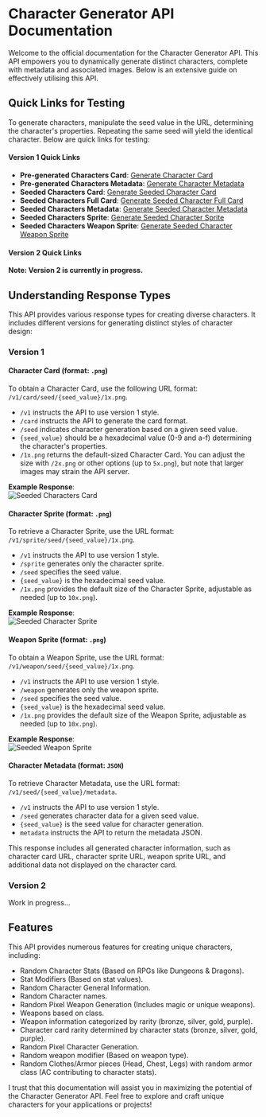 # Character Generator API Documentation

Welcome to the official documentation for the Character Generator API. This API empowers you to dynamically generate distinct characters, complete with metadata and associated images. Below is an extensive guide on effectively utilising this API.

## Quick Links for Testing

To generate characters, manipulate the seed value in the URL, determining the character's properties. Repeating the same seed will yield the identical character. Below are quick links for testing:

#### Version 1 Quick Links

- **Pre-generated Characters Card**: [Generate Character Card](https://character-gen-api.onrender.com/v1/special/0/1x.png)
- **Pre-generated Characters Metadata**: [Generate Character Metadata](https://character-gen-api.onrender.com/v1/special/0/metadata)
- **Seeded Characters Card**: [Generate Seeded Character Card](https://character-gen-api.onrender.com/v1/card/seed/0/1x.png)
- **Seeded Characters Full Card**: [Generate Seeded Character Full Card](https://character-gen-api.onrender.com/v1/fullcard/seed/0/1x.png)
- **Seeded Characters Metadata**: [Generate Seeded Character Metadata](https://character-gen-api.onrender.com/v1/seed/0/metadata)
- **Seeded Characters Sprite**: [Generate Seeded Character Sprite](https://character-gen-api.onrender.com/v1/sprite/seed/0/10x.png)
- **Seeded Characters Weapon Sprite**: [Generate Seeded Character Weapon Sprite](https://character-gen-api.onrender.com/v1/weapon/seed/0/10x.png)

#### Version 2 Quick Links

**Note: Version 2 is currently in progress.**

## Understanding Response Types

This API provides various response types for creating diverse characters. It includes different versions for generating distinct styles of character design:

### Version 1

#### Character Card (format: `.png`)

To obtain a Character Card, use the following URL format: `/v1/card/seed/{seed_value}/1x.png`.

- `/v1` instructs the API to use version 1 style.
- `/card` instructs the API to generate the card format.
- `/seed` indicates character generation based on a given seed value.
- `{seed_value}` should be a hexadecimal value (0-9 and a-f) determining the character's properties.
- `/1x.png` returns the default-sized Character Card. You can adjust the size with `/2x.png` or other options (up to `5x.png`), but note that larger images may strain the API server.

**Example Response**:  
![Seeded Characters Card](https://character-gen-api.onrender.com/seed/0/1x.png)

#### Character Sprite (format: `.png`)

To retrieve a Character Sprite, use the URL format: `/v1/sprite/seed/{seed_value}/1x.png`.

- `/v1` instructs the API to use version 1 style.
- `/sprite` generates only the character sprite.
- `/seed` specifies the seed value.
- `{seed_value}` is the hexadecimal seed value.
- `/1x.png` provides the default size of the Character Sprite, adjustable as needed (up to `10x.png`).

**Example Response**:  
![Seeded Character Sprite](https://character-gen-api.onrender.com/sprite/seed/0/10x.png)

#### Weapon Sprite (format: `.png`)

To obtain a Weapon Sprite, use the URL format: `/v1/weapon/seed/{seed_value}/1x.png`.

- `/v1` instructs the API to use version 1 style.
- `/weapon` generates only the weapon sprite.
- `/seed` specifies the seed value.
- `{seed_value}` is the hexadecimal seed value.
- `/1x.png` provides the default size of the Weapon Sprite, adjustable as needed (up to `10x.png`).

**Example Response**:  
![Seeded Weapon Sprite](https://character-gen-api.onrender.com/weapon/seed/0/10x.png)

#### Character Metadata (format: `JSON`)

To retrieve Character Metadata, use the URL format: `/v1/seed/{seed_value}/metadata`.

- `/v1` instructs the API to use version 1 style.
- `/seed` generates character data for a given seed value.
- `{seed_value}` is the seed value for character generation.
- `metadata` instructs the API to return the metadata JSON.

This response includes all generated character information, such as character card URL, character sprite URL, weapon sprite URL, and additional data not displayed on the character card.

### Version 2

Work in progress...

## Features

This API provides numerous features for creating unique characters, including:

- Random Character Stats (Based on RPGs like Dungeons & Dragons).
- Stat Modifiers (Based on stat values).
- Random Character General Information.
- Random Character names.
- Random Pixel Weapon Generation (Includes magic or unique weapons).
- Weapons based on class.
- Weapon information categorized by rarity (bronze, silver, gold, purple).
- Character card rarity determined by character stats (bronze, silver, gold, purple).
- Random Pixel Character Generation.
- Random weapon modifier (Based on weapon type).
- Random Clothes/Armor pieces (Head, Chest, Legs) with random armor class (AC contributing to character stats).

I trust that this documentation will assist you in maximizing the potential of the Character Generator API. Feel free to explore and craft unique characters for your applications or projects!